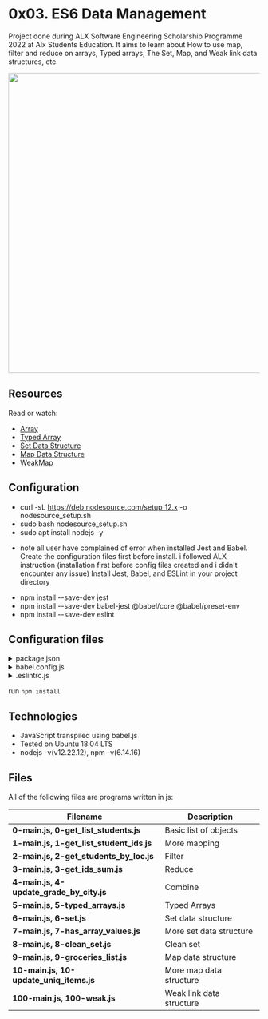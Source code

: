 # 0x03. ES6  Data Management
Project done during ALX Software Engineering Scholarship Programme 2022 at Alx Students Education. It aims to learn about How to use map, filter and reduce on arrays, Typed arrays, The Set, Map, and Weak link data structures, etc. 

<img src="https://pbs.twimg.com/media/EXfQfWdXsAEtzsC?format=jpg&name=small" width="600px"/>

## Resources
Read or watch:
* [Array](https://developer.mozilla.org/en-US/docs/Web/JavaScript/Reference/Global_Objects/Array)
* [Typed Array](https://developer.mozilla.org/en-US/docs/Web/JavaScript/Typed_arrays)
* [Set Data Structure](https://developer.mozilla.org/en-US/docs/Web/JavaScript/Reference/Global_Objects/Set)
* [Map Data Structure](https://developer.mozilla.org/en-US/docs/Web/JavaScript/Reference/Global_Objects/Map)
* [WeakMap](https://developer.mozilla.org/en-US/docs/Web/JavaScript/Reference/Global_Objects/WeakMap)

## Configuration
- curl -sL https://deb.nodesource.com/setup_12.x -o nodesource_setup.sh
- sudo bash nodesource_setup.sh
- sudo apt install nodejs -y
 * note all user have complained of error when installed Jest and Babel. Create the configuration files first before install. i followed ALX instruction (installation first before config files created and i didn't encounter any issue)
Install Jest, Babel, and ESLint in your project directory

- npm install --save-dev jest
- npm install --save-dev babel-jest @babel/core @babel/preset-env
- npm install --save-dev eslint

## Configuration files
<details><summary>package.json</summary>
{
  "scripts": {
    "lint": "./node_modules/.bin/eslint",
    "check-lint": "lint [0-9]*.js",
    "dev": "npx babel-node",
    "test": "jest",
    "full-test": "./node_modules/.bin/eslint [0-9]*.js && jest"
  },
  "devDependencies": {
    "@babel/core": "^7.6.0",
    "@babel/node": "^7.8.0",
    "@babel/preset-env": "^7.6.0",
    "eslint": "^6.4.0",
    "eslint-config-airbnb-base": "^14.0.0",
    "eslint-plugin-import": "^2.18.2",
    "eslint-plugin-jest": "^22.17.0",
    "jest": "^24.9.0"
  }
}
</details>

<details><summary>babel.config.js</summary>module.exports = {
  presets: [
    [
      '@babel/preset-env',
      {
        targets: {
          node: 'current',
        },
      },
    ],
  ],
};</details>
<details><summary>.eslintrc.js</summary>module.exports = {
  presets: [
    [
      '@babel/preset-env',
      {
        targets: {
          node: 'current',
        },
      },
    ],
  ],
};</details>


run `npm install`

## Technologies
* JavaScript transpiled using babel.js
* Tested on Ubuntu 18.04 LTS
* nodejs -v(v12.22.12), npm -v(6.14.16)

## Files
All of the following files are programs written in js:

|Filename| Description|
|----------|--------------------|
| **0-main.js, 0-get_list_students.js**    | Basic list of objects    |
| **1-main.js, 1-get_list_student_ids.js** | More mapping             |
| **2-main.js, 2-get_students_by_loc.js**  | Filter                   |
| **3-main.js, 3-get_ids_sum.js**          | Reduce                   |
| **4-main.js, 4-update_grade_by_city.js** | Combine                  |
| **5-main.js, 5-typed_arrays.js**         | Typed Arrays             |
| **6-main.js, 6-set.js**                  | Set data structure       |
| **7-main.js, 7-has_array_values.js**     | More set data structure  |
| **8-main.js, 8-clean_set.js**            | Clean set                |
| **9-main.js, 9-groceries_list.js**       | Map data structure       |
| **10-main.js, 10-update_uniq_items.js**  | More map data structure  |
| **100-main.js, 100-weak.js**             | Weak link data structure |
